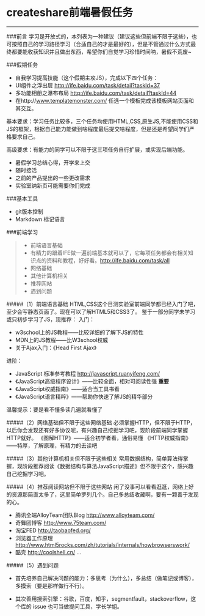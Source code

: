 # createshare前端暑假任务

------
###前言
学习是开放式的，本列表为一种建议（建议这些但前端不限于这些），也可按照自己的学习路径学习（合适自己的才是最好的），但是不管通过什么方式最终都要能收获知识并且做出东西，希望你们自觉学习珍惜时间呐，暑假不荒废~

###假期任务
* 自我学习提高技能（这个假期主攻JS），完成以下四个任务：
 * UI组件之浮出层 http://ife.baidu.com/task/detail?taskId=37 
 * 多功能相册之瀑布布局 http://ife.baidu.com/task/detail?taskId=44
 * 在http://www.templatemonster.com/ 任选一个模板完成该模板网站页面和其交互。
 
基本要求：学习任务比较多，三个任务均使用HTML,CSS,原生JS,不能使用CSS和JS的框架，根据自己能力能做到啥程度最后提交啥程度，但是还是希望同学们严格要求自己。

高级要求：有能力的同学可以不限于这三项任务自行扩展，或实现后端功能。
 * 暑假学习总结心得，开学来上交
* 随时接活
 * 之前的产品提出的一些更改需求
 * 实验室纳新页可能需要你们完成

###基本工具
* git版本控制
* Markdown 标记语言

###前端学习
> * 前端语言基础
> * 有精力的跟着IFE做一遍前端基本就可以了，它每项任务都会有相关知识点的资料和教程，好好看。http://ife.baidu.com/task/all
> * 网络基础
> * 其他计算机相关
> * 推荐网站
> * 遇到问题

#####（1）前端语言基础
HTML,CSS这个目测实验室前端同学都已经入门了吧，至少会写静态页面了。现在可以了解HTML5和CSS3了。
鉴于一部分同学未学习或只初步学习了JS，现推荐：
入门：
  
* w3school上的JS教程——比较详细的了解下JS的特性
* MDN上的JS教程——比W3school权威
* 关于Ajax入门：《Head First Ajax》

进阶：
* JavaScript 标准参考教程 http://javascript.ruanyifeng.com/
* 《JavaScript高级程序设计》——比较全面，相对可阅读性强 **重要**
* 《JavaScript权威指南》——适合当工具书看
* 《JavaScript语言精粹》——帮助你快速了解JS的精华部分

温馨提示：要是看不懂多读几遍就看懂了

#####（2）网络基础但不限于这些网络基础
必须掌握HTTP，但不限于HTTP，以后你会发现还有好多协议呢，有兴趣自己挖掘学习吧，现阶段前端同学掌握HTTP就好。
《图解HTTP》——适合初学者看，通俗易懂
《HTTP权威指南》——特厚，了解原理，有精力的去读吧

#####（3）其他计算机相关但不限于这些相关
常用数据结构，简单算法得掌握，现阶段推荐阅读《数据结构与算法JavaScript描述》但不限于这个，感兴趣自己挖掘学习吧。

#####（4）推荐阅读网站但不限于这些网站
闲了没事可以看看逛逛，网络上好的资源那简直太多了，这里简单罗列几个。自己多总结收藏啊，要有一颗善于发现的心。
* 腾讯全端AlloyTeam团队Blog http://www.alloyteam.com/
* 奇舞团博客 http://www.75team.com/
* 淘宝FED http://taobaofed.org/
* 浏览器工作原理 http://www.html5rocks.com/zh/tutorials/internals/howbrowserswork/
* 酷壳 http://coolshell.cn/
...

#####（5）遇到问题
* 首先培养自己解决问题的能力：多思考（为什么），多总结（做笔记或博客），多摸索（要是那样做行不行）。

* 其次善用搜索引擎：谷歌，百度，知乎，segmentfault，stackoverflow，这个库的 issue 也可当做提问工具，学长学姐。
